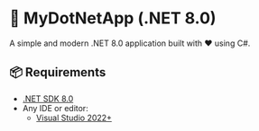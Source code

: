 # 🚀 MyDotNetApp (.NET 8.0)

A simple and modern .NET 8.0 application built with ❤️ using C#.

## 📦 Requirements

- [.NET SDK 8.0](https://dotnet.microsoft.com/en-us/download/dotnet/8.0)
- Any IDE or editor:
  - [Visual Studio 2022+](https://visualstudio.microsoft.com/)

